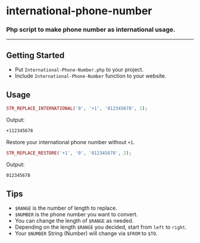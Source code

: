 # international-phone-number
### Php script to make phone number as international usage.

---

## Getting Started

- Put `International-Phone-Number.php` to your project.
- Include `International-Phone-Number` function to your website.

## Usage

```php
STR_REPLACE_INTERNATIONAL('0', '+1', '012345678', 1);
```

Output:

```html
+112345678
```

Restore your international phone number without `+1`.

```php
STR_REPLACE_RESTORE('+1', '0', '012345678', 2);
```

Output:

```html
012345678
```

## Tips

- `$RANGE` is the number of length to replace.
- `$NUMBER` is the phone number you want to convert.
- You can change the length of `$RANGE` as needed.
- Depending on the length `$RANGE` you decided, start from `left` to `right`.
- Your `$NUMBER` String (Number) will change via `$FROM` to `$TO`.
